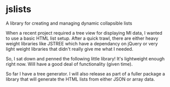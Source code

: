 # jslists
A library for creating and managing dynamic collapsible lists

When a recent project required a tree view for displaying MI data, I wanted to use a basic HTML list setup.
After a quick trawl, there are either heavy weight libraries like JSTREE which have a dependancy on jQuery or very light weight libraries that didn't really give me what I needed.

So, I sat down and penned the following little library! It's lightweight enough right now. Will have a good deal of functionality (given time).

So far I have a tree generator. I will also release as part of a fuller package a library that will generate the HTML lists from either JSON or array data.
